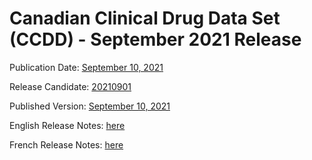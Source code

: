 # Canadian Clinical Drug Data Set (CCDD) - September 2021 Release

Publication Date: [September 10, 2021](https://tgateway.infoway-inforoute.ca/ccdd.html?id=2.16.840.1.113883.2.20.6.1&versionid=20210910)

Release Candidate: [20210901](https://github.com/hres/formulary/tree/folder_reorg/releases/20210901)

Published Version: [September 10, 2021](https://tgateway.infoway-inforoute.ca/ccdd.html?id=2.16.840.1.113883.2.20.6.1&versionid=20210910)

English Release Notes: [here](https://infoscribe.infoway-inforoute.ca/display/CCDD/20210910)

French Release Notes: [here](https://infoscribe.infoway-inforoute.ca/display/RCM/20210910)
